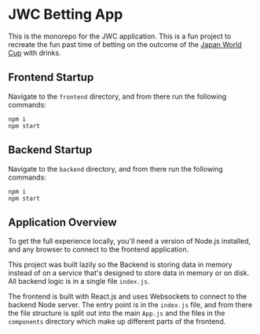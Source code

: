 # JWC Betting App

This is the monorepo for the JWC application. This is a fun project to recreate the fun past time of betting on the outcome of the [Japan World Cup](https://japan-world-cup.fandom.com/wiki/Japan_World_Cup_Wiki) with drinks.

## Frontend Startup

Navigate to the `frontend` directory, and from there run the following commands:

```
npm i
npm start
```

## Backend Startup

Navigate to the `backend` directory, and from there run the following commands:

```
npm i
npm start
```

## Application Overview

To get the full experience locally, you'll need a version of Node.js installed, and any browser to connect to the frontend application.

This project was built lazily so the Backend is storing data in memory instead of on a service that's designed to store data in memory or on disk. All backend logic is in a single file `index.js`.

The frontend is built with React.js and uses Websockets to connect to the backend Node server. The entry point is in the `index.js` file, and from there the file structure is split out into the main `App.js` and the files in the `components` directory which make up different parts of the frontend.

